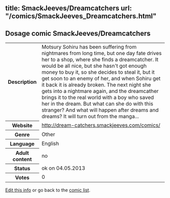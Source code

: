 title: SmackJeeves/Dreamcatchers
url: "/comics/SmackJeeves_Dreamcatchers.html"
---
Dosage comic SmackJeeves/Dreamcatchers
-----------------------------------------

<p id="msg"></p>
<script type="text/javascript">
if (window.location.search === '?edit_info_mail=sent_ok') {
  var elem = document.getElementById("msg");
  elem.innerHTML = 'Edited information sucessfully sent for review, which is usually done daily. Thanks!';
  elem.className = 'ok';
}
</script>
<table class="comicinfo">
<tr>
<th>Description</th><td>Motsury Sohiru has been suffering from nightmares from long time, but one day fate drives her to a shop, where she finds a dreamcatcher. It would be all nice, but she hasn't got enough money to buy it, so she decides to steal it, but it get soon to an enemy of her, and when Sohiru get it back it is already broken. The next night she gets into a nightmare again, and the dreamcather brings it to the real world with a boy who saved her in the dream. But what can she do with this stranger? And what will happen after dreams and dreams? It will turn out from the manga...</td>
</tr>
<tr>
<th>Website</th><td><a href="http://dream-catchers.smackjeeves.com/comics/">http://dream-catchers.smackjeeves.com/comics/</a></td>
</tr>
<tr>
<th>Genre</th><td>Other</td>
</tr>
<tr>
<th>Language</th><td>English</td>
</tr>
<tr>
<th>Adult content</th><td>no</td>
</tr>
<tr>
<th>Status</th><td>ok on 04.05.2013</td>
</tr>
<tr>
<th>Votes</th><td>0</td>
</tr>
</table>

[Edit this info](SmackJeeves_Dreamcatchers_edit.html) or go back to the [comic list](../comic-index.html).
